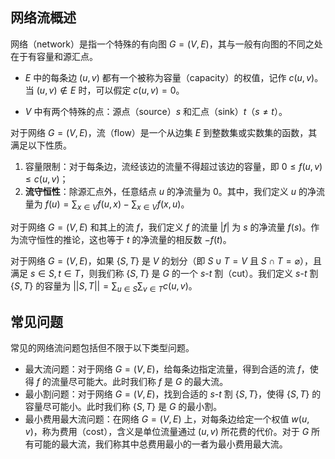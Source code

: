 ## 网络流概述

网络（network）是指一个特殊的有向图 $G=(V,E)$，其与一般有向图的不同之处在于有容量和源汇点。

-   $E$ 中的每条边 $(u, v)$ 都有一个被称为容量（capacity）的权值，记作 $c(u, v)$。当 $(u,v)\notin E$ 时，可以假定 $c(u,v)=0$。

-   $V$ 中有两个特殊的点：源点（source）$s$ 和汇点（sink）$t$（$s \neq t$）。

对于网络 $G=(V, E)$，流（flow）是一个从边集 $E$ 到整数集或实数集的函数，其满足以下性质。

1.  容量限制：对于每条边，流经该边的流量不得超过该边的容量，即 $0 \leq f(u,v) \leq c(u,v)$；
2.  **流守恒性**：除源汇点外，任意结点 $u$ 的净流量为 $0$。其中，我们定义 $u$ 的净流量为 $f(u) = \sum_{x \in V} f(u, x) - \sum_{x \in V} f(x, u)$。

对于网络 $G = (V, E)$ 和其上的流 $f$，我们定义 $f$ 的流量 $|f|$ 为 $s$ 的净流量 $f(s)$。作为流守恒性的推论，这也等于 $t$ 的净流量的相反数 $-f(t)$。

对于网络 $G = (V, E)$，如果 $\{S, T\}$ 是 $V$ 的划分（即 $S \cup T = V$ 且 $S \cap T = \varnothing$），且满足 $s \in S, t \in T$，则我们称 $\{S, T\}$ 是 $G$ 的一个 $s$-$t$ 割（cut）。我们定义 $s$-$t$ 割 $\{S, T\}$ 的容量为 $||S, T|| = \sum_{u \in S} \sum_{v \in T} c(u, v)$。

## 常见问题

常见的网络流问题包括但不限于以下类型问题。

-   最大流问题：对于网络 $G = (V, E)$，给每条边指定流量，得到合适的流 $f$，使得 $f$ 的流量尽可能大。此时我们称 $f$ 是 $G$ 的最大流。
-   最小割问题：对于网络 $G = (V, E)$，找到合适的 $s$-$t$ 割 $\{S, T\}$，使得 $\{S, T\}$ 的容量尽可能小。此时我们称 $\{S, T\}$ 是 $G$ 的最小割。
-   最小费用最大流问题：在网络 $G = (V, E)$ 上，对每条边给定一个权值 $w(u, v)$，称为费用（cost），含义是单位流量通过 $(u, v)$ 所花费的代价。对于 $G$ 所有可能的最大流，我们称其中总费用最小的一者为最小费用最大流。

